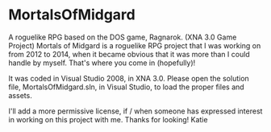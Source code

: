 # MortalsOfMidgard
A roguelike RPG based on the DOS game, Ragnarok. (XNA 3.0 Game Project)
Mortals of Midgard is a roguelike RPG project that I was working on from 2012 to 2014, when it became obvious that it was more than I could handle by myself. That's where you come in (hopefully)!

It was coded in Visual Studio 2008, in XNA 3.0. Please open the solution file, MortalsOfMidgard.sln, in Visual Studio, to load the proper files and assets.

I'll add a more permissive license, if / when someone has expressed interest in working on this project with me. Thanks for looking! Katie
